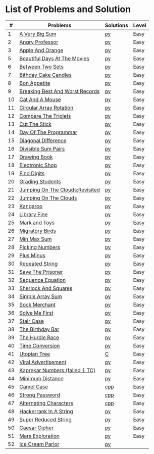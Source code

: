 # List of Problems and Solution

| #   | Problems                                                                                                                                                                                                              | Solutions                                                                                                                                | Level      |
| --- | --------------------------------------------------------------------------------------------------------------------------------------------------------------------------------------------------------------------- | -----------------------------------------------------------------------------------------------------------------------------------------| ---------- |
| 1   | [A Very Big Sum](https://www.hackerrank.com/challenges/a-very-big-sum/problem)                                                                                                                                        | [py](https://github.com/asbaravkar/hackerank-solutions-problem-solving/blob/master/Problem%20Solving/Easy/aVeryBigSum.py)                | Easy       |
| 2   | [Angry Professor](https://www.hackerrank.com/challenges/angry-professor/problem)                                                                                                                                      | [py](https://github.com/asbaravkar/hackerank-solutions-problem-solving/blob/master/Problem%20Solving/Easy/angryProfessor.py)   		 | Easy       |
| 3   | [Apple And Orange](https://www.hackerrank.com/challenges/apple-and-orange/problem)                                                                                                                                    | [py](https://github.com/asbaravkar/hackerank-solutions-problem-solving/blob/master/Problem%20Solving/Easy/appleAndOrange.py)        	 | Easy       |
| 5   | [Beautiful Days At The Movies](https://www.hackerrank.com/challenges/beautiful-days-at-the-movies/problem)                                                                                                            | [py](https://github.com/asbaravkar/hackerank-solutions-problem-solving/blob/master/Problem%20Solving/Easy/beautifulDaysAtTheMovies.py) 	 | Easy       |
| 6   | [Between Two Sets](https://www.hackerrank.com/challenges/between-two-sets/problem)                                                                    								      | [py](https://github.com/asbaravkar/hackerank-solutions-problem-solving/blob/master/Problem%20Solving/Easy/betweenTwoSets.py)  		 | Easy       |
| 7   | [Bithday Cake Candles](https://www.hackerrank.com/challenges/birthday-cake-candles/problem)                                                        							              | [py](https://github.com/asbaravkar/hackerank-solutions-problem-solving/blob/master/Problem%20Solving/Easy/birthdayCakeCandles.py)     	 | Easy       |
| 8   | [Bon Appetite](https://www.hackerrank.com/challenges/bon-appetit/problem)																	      | [py](https://github.com/asbaravkar/hackerank-solutions-problem-solving/blob/master/Problem%20Solving/Easy/bonAppetit.py)                 | Easy       |
| 9   | [Breaking Best And Worst Records](https://www.hackerrank.com/challenges/breaking-best-and-worst-records/problem)												      | [py](https://github.com/asbaravkar/hackerank-solutions-problem-solving/blob/master/Problem%20Solving/Easy/breakingBestAndWorstRecords.py)| Easy       |
| 10  | [Cat And A Mouse](https://www.hackerrank.com/challenges/cats-and-a-mouse/problem)																      | [py](https://github.com/asbaravkar/hackerank-solutions-problem-solving/blob/master/Problem%20Solving/Easy/catAndAMouse.py)               | Easy       |			
| 11  | [Circular Array Rotation](https://www.hackerrank.com/challenges/circular-array-rotation/problem)														      | [py](https://github.com/asbaravkar/hackerank-solutions-problem-solving/blob/master/Problem%20Solving/Easy/circularArrayRotation.py)      | Easy       |
| 12  | [Compare The Triplets](https://www.hackerrank.com/challenges/compare-the-triplets/problem)															      | [py](https://github.com/asbaravkar/hackerank-solutions-problem-solving/blob/master/Problem%20Solving/Easy/compareTheTriplets.py)         | Easy       |
| 13  |	[Cut The Stick](https://www.hackerrank.com/challenges/cut-the-sticks/problem)																	      | [py](https://github.com/asbaravkar/hackerank-solutions-problem-solving/blob/master/Problem%20Solving/Easy/cutTheStick.py)                | Easy       |
| 14  |	[Day Of The Programmar](https://www.hackerrank.com/challenges/day-of-the-programmer/problem)															      | [py](https://github.com/asbaravkar/hackerank-solutions-problem-solving/blob/master/Problem%20Solving/Easy/dayOfTheProgrammar.py)         | Easy       |
| 15  | [Diagonal Difference](https://www.hackerrank.com/challenges/diagonal-difference/problem)															      | [py](https://github.com/asbaravkar/hackerank-solutions-problem-solving/blob/master/Problem%20Solving/Easy/diagonalDifference.py)         | Easy       |
| 16  |	[Divisible Sum Pairs](https://www.hackerrank.com/challenges/divisible-sum-pairs/problem)															      | [py](https://github.com/asbaravkar/hackerank-solutions-problem-solving/blob/master/Problem%20Solving/Easy/divisibleSumPairs.py)          | Easy       |
| 17  |	[Drawing Book](https://www.hackerrank.com/challenges/drawing-book/problem)																	      | [py](https://github.com/asbaravkar/hackerank-solutions-problem-solving/blob/master/Problem%20Solving/Easy/drawingBook.py)                | Easy       |
| 18  |	[Electronic Shop](https://www.hackerrank.com/challenges/electronics-shop/problem)																      | [py](https://github.com/asbaravkar/hackerank-solutions-problem-solving/blob/master/Problem%20Solving/Easy/electronicsShop.py)            | Easy       |
| 19  | [Find Digits](https://www.hackerrank.com/challenges/find-digits/problem)																	      | [py](https://github.com/asbaravkar/hackerank-solutions-problem-solving/blob/master/Problem%20Solving/Easy/findDigits.py)                 | Easy       |
| 20  |	[Grading Students](https://www.hackerrank.com/challenges/grading/problem)																	      | [py](https://github.com/asbaravkar/hackerank-solutions-problem-solving/blob/master/Problem%20Solving/Easy/gradingStudents.py)            | Easy       |
| 21  | [Jumping On The Clouds:Revisited](https://www.hackerrank.com/challenges/jumping-on-the-clouds-revisited/problem)												      | [py](https://github.com/asbaravkar/hackerank-solutions-problem-solving/blob/master/Problem%20Solving/Easy/jumpingOnCloudsRevisited.py)   | Easy       |
| 22  | [Jumping On The Clouds](https://www.hackerrank.com/challenges/jumping-on-the-clouds/problem?h_l=interview&playlist_slugs%5B%5D%5B%5D=interview-preparation-kit&playlist_slugs%5B%5D%5B%5D=warmup)		      | [py](https://github.com/asbaravkar/hackerank-solutions-problem-solving/blob/master/Problem%20Solving/Easy/jumpingOnTheClouds.py)         | Easy       |
| 23  | [Kangaroo](https://www.hackerrank.com/challenges/kangaroo/problem)																		      | [py](https://github.com/asbaravkar/hackerank-solutions-problem-solving/blob/master/Problem%20Solving/Easy/kangaroo.py)                   | Easy       |
| 24  | [Library Fine](https://www.hackerrank.com/challenges/library-fine/problem)																	      | [py](https://github.com/asbaravkar/hackerank-solutions-problem-solving/blob/master/Problem%20Solving/Easy/libraryFine.py)                | Easy       |
| 25  | [Mark and Toys](https://www.hackerrank.com/challenges/mark-and-toys/problem)																              | [py](https://github.com/asbaravkar/hackerank-solutions-problem-solving/blob/master/Problem%20Solving/Easy/markAndToys.py)                | Easy       |
| 26  | [Migratory Birds](https://www.hackerrank.com/challenges/migratory-birds/problem)																      | [py](https://github.com/asbaravkar/hackerank-solutions-problem-solving/blob/master/Problem%20Solving/Easy/migratoryBirds.py)             | Easy       |
| 27  |	[Min Max Sum](https://www.hackerrank.com/challenges/mini-max-sum/problem)																	      | [py](https://github.com/asbaravkar/hackerank-solutions-problem-solving/blob/master/Problem%20Solving/Easy/minMaxSum.py)                  | Easy       |
| 28  |	[Picking Numbers](https://www.hackerrank.com/challenges/picking-numbers/problem)																      | [py](https://github.com/asbaravkar/hackerank-solutions-problem-solving/blob/master/Problem%20Solving/Easy/pickingNumbers.py)             | Easy       |
| 29  |	[Plus Minus](https://www.hackerrank.com/challenges/plus-minus/problem)																		      | [py](https://github.com/asbaravkar/hackerank-solutions-problem-solving/blob/master/Problem%20Solving/Easy/plusMinus.py)                  | Easy       |
| 30  |	[Repeated String](https://www.hackerrank.com/challenges/repeated-string/problem)																      | [py](https://github.com/asbaravkar/hackerank-solutions-problem-solving/blob/master/Problem%20Solving/Easy/repeatedString.py)             | Easy       |
| 31  |	[Save The Prisoner](https://www.hackerrank.com/challenges/save-the-prisoner/problem)																      | [py](https://github.com/asbaravkar/hackerank-solutions-problem-solving/blob/master/Problem%20Solving/Easy/saveThePrisoner.py)          	 | Easy       |
| 32  |	[Sequence Equation](https://www.hackerrank.com/challenges/permutation-equation/problem)																      | [py](https://github.com/asbaravkar/hackerank-solutions-problem-solving/blob/master/Problem%20Solving/Easy/sequenceEquation.py)           | Easy       |
| 33  |	[Sherlock And Squares](https://www.hackerrank.com/challenges/sherlock-and-squares/problem)															      | [py](https://github.com/asbaravkar/hackerank-solutions-problem-solving/blob/master/Problem%20Solving/Easy/sherlockAndSquares.py)         | Easy       |
| 34  |	[Simple Array Sum](https://www.hackerrank.com/challenges/simple-array-sum/problem)																      | [py](https://github.com/asbaravkar/hackerank-solutions-problem-solving/blob/master/Problem%20Solving/Easy/simpleArraySum.py)         	 | Easy       |
| 35  |	[Sock Merchant](https://www.hackerrank.com/challenges/sock-merchant/problem?h_l=interview&playlist_slugs%5B%5D=interview-preparation-kit&playlist_slugs%5B%5D=warmup)						      | [py](https://github.com/asbaravkar/hackerank-solutions-problem-solving/blob/master/Problem%20Solving/Easy/sockMerchant.py)               | Easy       |
| 36  |	[Solve Me First](https://www.hackerrank.com/challenges/solve-me-first/problem)																	      | [py](https://github.com/asbaravkar/hackerank-solutions-problem-solving/blob/master/Problem%20Solving/Easy/solveMeFirst.py)               | Easy       |
| 37  |	[Stair Case](https://www.hackerrank.com/challenges/staircase/problem)																		      | [py](https://github.com/asbaravkar/hackerank-solutions-problem-solving/blob/master/Problem%20Solving/Easy/staircase.py)                  | Easy       |
| 38  |	[The Birthday Bar](https://www.hackerrank.com/challenges/the-birthday-bar/problem)																      | [py](https://github.com/asbaravkar/hackerank-solutions-problem-solving/blob/master/Problem%20Solving/Easy/theBirthdayBar.py)             | Easy       |
| 39  |	[The Hurdle Race](https://www.hackerrank.com/challenges/the-hurdle-race/problem)																      | [py](https://github.com/asbaravkar/hackerank-solutions-problem-solving/blob/master/Problem%20Solving/Easy/theHurdleRace.py)              | Easy       |
| 40  |	[Time Conversion](https://www.hackerrank.com/challenges/time-conversion/problem)																      | [py](https://github.com/asbaravkar/hackerank-solutions-problem-solving/blob/master/Problem%20Solving/Easy/timeConversion.py)             | Easy       |
| 41  |	[Utopian Tree](https://www.hackerrank.com/challenges/utopian-tree/problem)																	      | [C](https://github.com/asbaravkar/hackerank-solutions-problem-solving/blob/master/Problem%20Solving/Easy/aVeryBigSum.py)                 | Easy       |
| 42  |	[Viral Advertisement](https://www.hackerrank.com/challenges/strange-advertising/problem)															      | [py](https://github.com/asbaravkar/hackerank-solutions-problem-solving/blob/master/Problem%20Solving/Easy/viralAdvertisement.py)         | Easy       |
| 43  | [Kaprekar Numbers (failed 1 TC)](https://www.hackerrank.com/challenges/kaprekar-numbers/problem)														      | [py](https://github.com/asbaravkar/hackerank-solutions-problem-solving/blob/master/Problem%20Solving/Easy/kaprekarNumbers.py)		 | Easy       |
| 44  | [Minimum Distance](https://www.hackerrank.com/challenges/minimum-distances/problem)																      | [py](https://github.com/asbaravkar/hackerank-solutions-problem-solving/blob/master/Problem%20Solving/Easy/minimumDistance.py)		 | Easy       |
| 45  | [Camel Case](https://www.hackerrank.com/challenges/camelcase/problem)																		      | [cpp](https://github.com/asbaravkar/hackerank-solutions-problem-solving/blob/master/Problem%20Solving/Easy/camelCase.cpp)		 | Easy	      |
| 46  | [Strong Password](https://www.hackerrank.com/challenges/strong-password/problem)																      | [cpp](https://github.com/asbaravkar/hackerank-solutions-problem-solving/blob/master/Problem%20Solving/Easy/strongPassword.cpp)		 | Easy	      |
| 47  | [Alternating Characters](https://www.hackerrank.com/challenges/alternating-characters/problem)															      | [cpp](https://github.com/asbaravkar/hackerank-solutions-problem-solving/blob/master/Problem%20Solving/Easy/alternatingCharacters.cpp)	 | Easy       |
| 48  | [Hackerrank In A String](https://www.hackerrank.com/challenges/hackerrank-in-a-string/problem)															      | [py](https://github.com/asbaravkar/hackerank-solutions-problem-solving/blob/master/Problem%20Solving/Easy/hackerrankInAString.py)	 | Easy       |
| 49  | [Super Reduced String](https://www.hackerrank.com/challenges/reduced-string/problem)																      | [py](https://github.com/asbaravkar/hackerank-solutions-problem-solving/blob/master/Problem%20Solving/Easy/superReducedString.py)	 | Easy       |
| 50  | [Caesar Cipher](https://www.hackerrank.com/challenges/caesar-cipher-1/problem)																	      | [py](https://github.com/asbaravkar/hackerank-solutions-problem-solving/blob/master/Problem%20Solving/Easy/caesarCipher.py)		 | Easy       |
| 51  | [Mars Exploration](https://www.hackerrank.com/challenges/mars-exploration/problem)																      | [py](https://github.com/asbaravkar/hackerank-solutions-problem-solving/blob/master/Problem%20Solving/Easy/marsExploration.py)	  	 | Easy       |
| 52  | [Ice Cream Parlor](https://www.hackerrank.com/challenges/ctci-ice-cream-parlor/problem?h_l=interview&playlist_slugs%5B%5D=interview-preparation-kit&playlist_slugs%5B%5D=search)				      | [py]()|